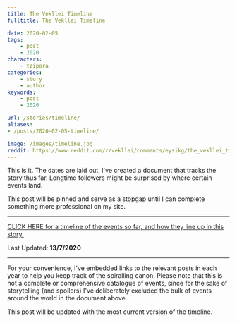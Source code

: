 ```yaml
---
title: The Vekllei Timeline
fulltitle: The Vekllei Timeline

date: 2020-02-05
tags:
    - post
    - 2020
characters:
    - tzipora
categories:
    - story
    - author
keywords:
    - post
    - 2020

url: /stories/timeline/
aliases:
- /posts/2020-02-05-timeline/

image: /images/timeline.jpg
reddit: https://www.reddit.com/r/vekllei/comments/eysikg/the_vekllei_timeline/
---
```

This is it. The dates are laid out. I've created a document that tracks the story thus far. Longtime followers might be surprised by where certain events land.

This post will be pinned and serve as a stopgap until I can complete something more professional on my site.

*****

[CLICK HERE for a timeline of the events so far, and how they line up in this story.](/files/Post-War%20Vekllei%20Timeline.pdf)

Last Updated: **13/7/2020**
*****

For your convenience, I've embedded links to the relevant posts in each year to help you keep track of the spiralling canon. Please note that this is not a complete or comprehensive catalogue of events, since for the sake of storytelling (and spoilers) I've deliberately excluded the bulk of events around the world in the document above.

This post will be updated with the most current version of the timeline.
